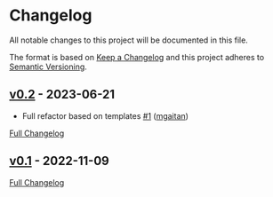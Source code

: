 <!-- markdownlint-disable MD024 -->
# Changelog

All notable changes to this project will be documented in this file.

The format is based on [Keep a Changelog](http://keepachangelog.com/en/1.0.0/) and this project adheres to [Semantic Versioning](http://semver.org).


## [v0.2](https://github.com/Shiphero/pr-commenter/tree/v0.2) - 2023-06-21

- Full refactor based on templates [#1](https://github.com/Shiphero/pr-commenter/pull/1) ([mgaitan](https://github.com/mgaitan))


[Full Changelog](https://github.com/Shiphero/pr-commenter/compare/v0.1...v0.2)


## [v0.1](https://github.com/Shiphero/pr-commenter/tree/v0.1) - 2022-11-09

[Full Changelog](https://github.com/Shiphero/pr-commenter/compare/db0836344f790a2cc6ed825a61ab096343e4dfd6...v0.1)

